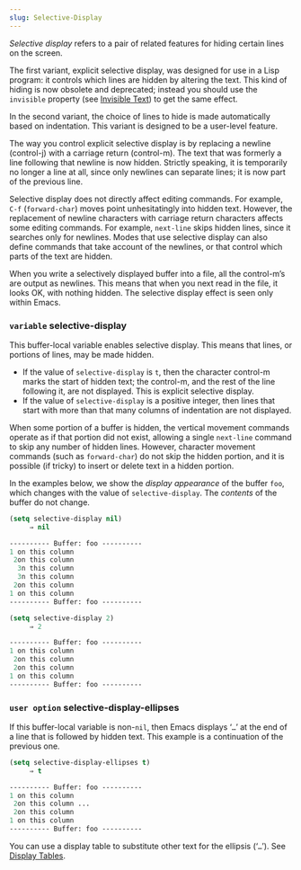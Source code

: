 ```yaml
---
slug: Selective-Display
---
```


*Selective display* refers to a pair of related features for hiding certain lines on the screen.

The first variant, explicit selective display, was designed for use in a Lisp program: it controls which lines are hidden by altering the text. This kind of hiding is now obsolete and deprecated; instead you should use the `invisible` property (see [Invisible Text](Invisible-Text)) to get the same effect.

In the second variant, the choice of lines to hide is made automatically based on indentation. This variant is designed to be a user-level feature.

The way you control explicit selective display is by replacing a newline (control-j) with a carriage return (control-m). The text that was formerly a line following that newline is now hidden. Strictly speaking, it is temporarily no longer a line at all, since only newlines can separate lines; it is now part of the previous line.

Selective display does not directly affect editing commands. For example, `C-f` (`forward-char`) moves point unhesitatingly into hidden text. However, the replacement of newline characters with carriage return characters affects some editing commands. For example, `next-line` skips hidden lines, since it searches only for newlines. Modes that use selective display can also define commands that take account of the newlines, or that control which parts of the text are hidden.

When you write a selectively displayed buffer into a file, all the control-m’s are output as newlines. This means that when you next read in the file, it looks OK, with nothing hidden. The selective display effect is seen only within Emacs.

### <span className="tag variable">`variable`</span> **selective-display**

This buffer-local variable enables selective display. This means that lines, or portions of lines, may be made hidden.

*   If the value of `selective-display` is `t`, then the character control-m marks the start of hidden text; the control-m, and the rest of the line following it, are not displayed. This is explicit selective display.
*   If the value of `selective-display` is a positive integer, then lines that start with more than that many columns of indentation are not displayed.

When some portion of a buffer is hidden, the vertical movement commands operate as if that portion did not exist, allowing a single `next-line` command to skip any number of hidden lines. However, character movement commands (such as `forward-char`) do not skip the hidden portion, and it is possible (if tricky) to insert or delete text in a hidden portion.

In the examples below, we show the *display appearance* of the buffer `foo`, which changes with the value of `selective-display`. The *contents* of the buffer do not change.

```lisp
(setq selective-display nil)
     ⇒ nil

---------- Buffer: foo ----------
1 on this column
 2on this column
  3n this column
  3n this column
 2on this column
1 on this column
---------- Buffer: foo ----------
```



```lisp
(setq selective-display 2)
     ⇒ 2

---------- Buffer: foo ----------
1 on this column
 2on this column
 2on this column
1 on this column
---------- Buffer: foo ----------
```

### <span className="tag useroption">`user option`</span> **selective-display-ellipses**

If this buffer-local variable is non-`nil`, then Emacs displays ‘`…`’ at the end of a line that is followed by hidden text. This example is a continuation of the previous one.

```lisp
(setq selective-display-ellipses t)
     ⇒ t

---------- Buffer: foo ----------
1 on this column
 2on this column ...
 2on this column
1 on this column
---------- Buffer: foo ----------
```

You can use a display table to substitute other text for the ellipsis (‘`…`’). See [Display Tables](Display-Tables).
